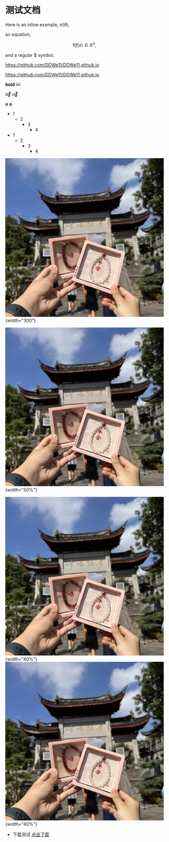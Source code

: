 # 测试文档

Here is an inline example, $\pi(\theta)$, 

an equation,

$$\nabla f(x) \in \mathbb{R}^n,$$

and a regular \$ symbol.

[](https://github.com/DDWe11/DDWe11.github.io)

<https://github.com/DDWe11/DDWe11.github.io>

https://github.com/DDWe11/DDWe11.github.io

**bold** _iiii_

$\vec{a}$ $\vec a$

$\boldsymbol u$ $\boldsymbol{a}$

- 1
    - 2
        - 3
            - 4
- 1
    - 2
        - 3
            - 4

![](media/shangan.jpg){width="300"}

![](media/shangan.jpg){width="50%"}

![](media/shangan.jpg){width="40%"}
![](media/shangan.jpg){width="40%"}
- 下载测试
<a href="media/shangan.jpg">点击下载</a>